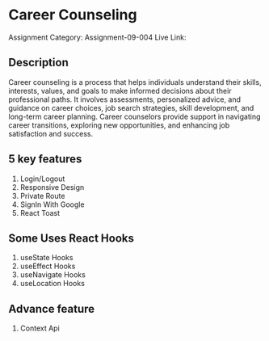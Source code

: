 # Career Counseling

Assignment Category: Assignment-09-004
Live Link:

## Description
Career counseling is a process that helps individuals understand their skills, interests, values, and goals to make informed decisions about their professional paths. It involves assessments, personalized advice, and guidance on career choices, job search strategies, skill development, and long-term career planning. Career counselors provide support in navigating career transitions, exploring new opportunities, and enhancing job satisfaction and success.

## 5 key features
1. Login/Logout
2. Responsive Design
3. Private Route
4. SignIn With Google
5. React Toast

## Some Uses React Hooks
1. useState Hooks
2. useEffect Hooks
3. useNavigate Hooks
4. useLocation Hooks

## Advance feature
1. Context Api

